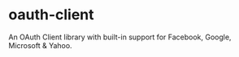 oauth-client
============

An OAuth Client library with built-in support for Facebook, Google, Microsoft &amp; Yahoo.
